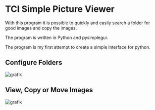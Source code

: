 # TCI Simple Picture Viewer

With this program it is possible to quickly and easily search a folder for good images and copy the images. 

The program is written in Python and pysimplegui. 

The program is my first attempt to create a simple interface for python. 

## Configure Folders

![grafik](https://user-images.githubusercontent.com/12540138/93324254-ec426f80-f815-11ea-9935-3b12921e626b.png)

## View, Copy or Move Images

![grafik](https://user-images.githubusercontent.com/12540138/93324825-b05bda00-f816-11ea-904b-9008da722797.png)
